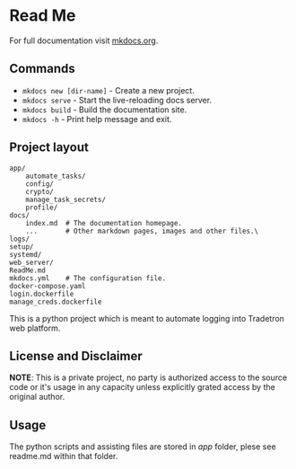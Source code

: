 # Read Me

For full documentation visit [mkdocs.org](https://www.mkdocs.org).

## Commands

* `mkdocs new [dir-name]` - Create a new project.
* `mkdocs serve` - Start the live-reloading docs server.
* `mkdocs build` - Build the documentation site.
* `mkdocs -h` - Print help message and exit.

## Project layout

    app/
        automate_tasks/
        config/
        crypto/
        manage_task_secrets/
        profile/
    docs/
        index.md  # The documentation homepage.
        ...       # Other markdown pages, images and other files.\
    logs/
    setup/
    systemd/
    web_server/
    ReadMe.md
    mkdocs.yml    # The configuration file.
    docker-compose.yaml
    login.dockerfile
    manage_creds.dockerfile

This is a python project which is meant to automate logging into Tradetron web platform.

## License and Disclaimer

__NOTE__: This is a private project, no party is authorized access to the source code or it's usage in any capacity unless explicitly grated access by the original author.

## Usage

The python scripts and assisting files are stored in _app_ folder, plese see readme.md within that folder.
